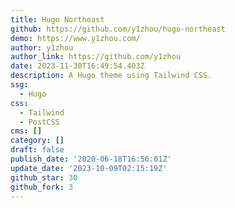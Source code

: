 ```yaml
---
title: Hugo Northeast
github: https://github.com/y1zhou/hugo-northeast
demo: https://www.y1zhou.com/
author: y1zhou
author_link: https://github.com/y1zhou
date: 2023-11-30T16:49:54.403Z
description: A Hugo theme using Tailwind CSS.
ssg:
  - Hugo
css:
  - Tailwind
  - PostCSS
cms: []
category: []
draft: false
publish_date: '2020-06-18T16:56:01Z'
update_date: '2023-10-09T02:15:19Z'
github_star: 30
github_fork: 3
---
```

